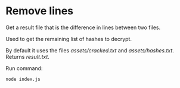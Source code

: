 # Remove lines

Get a result file that is the difference in lines between two files. 

Used to get the remaining list of hashes to decrypt.

By default it uses the files *assets/cracked.txt* and *assets/hashes.txt*. Returns *result.txt*.

Run command:

```console
node index.js
```
